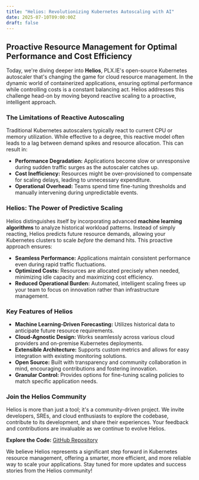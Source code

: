 ```yaml
---
title: "Helios: Revolutionizing Kubernetes Autoscaling with AI"
date: 2025-07-10T09:00:00Z
draft: false
---
```


## Proactive Resource Management for Optimal Performance and Cost Efficiency

Today, we're diving deeper into **Helios**, PLX.IE's open-source Kubernetes autoscaler that's changing the game for cloud resource management. In the dynamic world of containerized applications, ensuring optimal performance while controlling costs is a constant balancing act. Helios addresses this challenge head-on by moving beyond reactive scaling to a proactive, intelligent approach.

### The Limitations of Reactive Autoscaling

Traditional Kubernetes autoscalers typically react to current CPU or memory utilization. While effective to a degree, this reactive model often leads to a lag between demand spikes and resource allocation. This can result in:

*   **Performance Degradation:** Applications become slow or unresponsive during sudden traffic surges as the autoscaler catches up.
*   **Cost Inefficiency:** Resources might be over-provisioned to compensate for scaling delays, leading to unnecessary expenditure.
*   **Operational Overhead:** Teams spend time fine-tuning thresholds and manually intervening during unpredictable events.

### Helios: The Power of Predictive Scaling

Helios distinguishes itself by incorporating advanced **machine learning algorithms** to analyze historical workload patterns. Instead of simply reacting, Helios predicts future resource demands, allowing your Kubernetes clusters to scale *before* the demand hits. This proactive approach ensures:

*   **Seamless Performance:** Applications maintain consistent performance even during rapid traffic fluctuations.
*   **Optimized Costs:** Resources are allocated precisely when needed, minimizing idle capacity and maximizing cost efficiency.
*   **Reduced Operational Burden:** Automated, intelligent scaling frees up your team to focus on innovation rather than infrastructure management.

### Key Features of Helios

*   **Machine Learning-Driven Forecasting:** Utilizes historical data to anticipate future resource requirements.
*   **Cloud-Agnostic Design:** Works seamlessly across various cloud providers and on-premise Kubernetes deployments.
*   **Extensible Architecture:** Supports custom metrics and allows for easy integration with existing monitoring solutions.
*   **Open Source:** Built with transparency and community collaboration in mind, encouraging contributions and fostering innovation.
*   **Granular Control:** Provides options for fine-tuning scaling policies to match specific application needs.

### Join the Helios Community

Helios is more than just a tool; it's a community-driven project. We invite developers, SREs, and cloud enthusiasts to explore the codebase, contribute to its development, and share their experiences. Your feedback and contributions are invaluable as we continue to evolve Helios.

**Explore the Code:** [GitHub Repository](https://github.com/plx-ie/helios)

We believe Helios represents a significant step forward in Kubernetes resource management, offering a smarter, more efficient, and more reliable way to scale your applications. Stay tuned for more updates and success stories from the Helios community!
